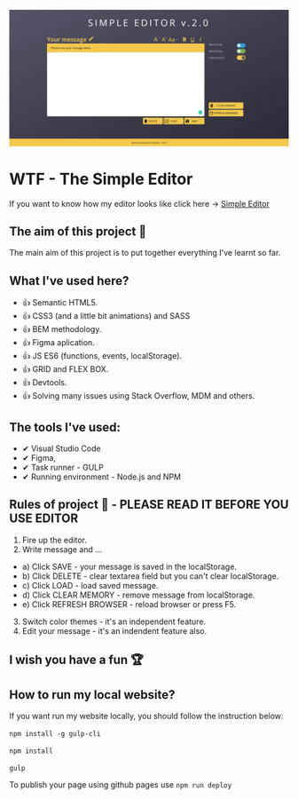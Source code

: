 ![Homepage screenshot](github/screenshot.jpg)

# WTF - The Simple Editor
If you want to know how my editor looks like click here -> [Simple Editor](https://krzysztofgrudzien.github.io/simple-editor/)

## The aim of this project 🚀
The main aim of this project is to put together everything I've learnt so far.

## What I've used here?
- 👍 Semantic HTML5.
- 👍 CSS3 (and a little bit animations) and SASS
- 👍 BEM methodology.
- 👍 Figma aplication.
- 👍 JS ES6 (functions, events, localStorage).
- 👍 GRID and FLEX BOX.
- 👍 Devtools.
- 👍 Solving many issues using Stack Overflow, MDM and others.

## The tools I've used:
- ✔ Visual Studio Code
- ✔ Figma,
- ✔ Task runner - GULP
- ✔ Running environment - Node.js and NPM

## Rules of project 🔔 - PLEASE READ IT BEFORE YOU USE EDITOR
1. Fire up the editor.
2. Write message and ...
  - a) Click SAVE - your message is saved in the localStorage.
  - b) Click DELETE - clear textarea field but you can't clear localStorage.
  - c) Click LOAD - load saved message.
  - d) Click CLEAR MEMORY - remove message from localStorage.
  - e) Click REFRESH BROWSER - reload browser or press F5.
3. Switch color themes - it's an independent feature.
4. Edit your message - it's an indendent feature also.
 
## I wish you have a fun 🏆

## How to run my local website?

If you want run my website locally, you should follow the instruction below:

`npm install -g gulp-cli`

`npm install`

`gulp`

To publish your page using github pages use `npm run deploy`

